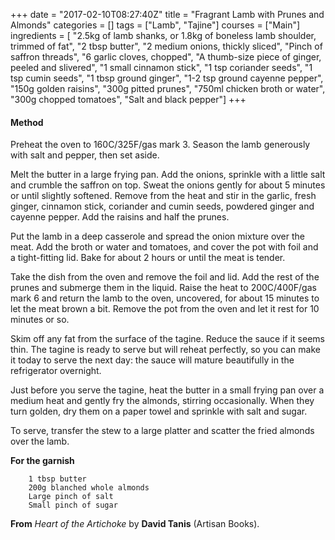 +++
date = "2017-02-10T08:27:40Z"
title = "Fragrant Lamb with Prunes and Almonds"
categories = []
tags = ["Lamb", "Tajine"]
courses = ["Main"]
ingredients = [
	"2.5kg of lamb shanks, or 1.8kg of boneless lamb shoulder, trimmed of fat",
	"2 tbsp butter",
	"2 medium onions, thickly sliced",
	"Pinch of saffron threads",
	"6 garlic cloves, chopped",
	"A thumb-size piece of ginger, peeled and slivered",
	"1 small cinnamon stick",
	"1 tsp coriander seeds",
	"1 tsp cumin seeds",
	"1 tbsp ground ginger",
	"1-2 tsp ground cayenne pepper",
	"150g golden raisins",
	"300g pitted prunes",
	"750ml chicken broth or water",
	"300g chopped tomatoes",
	"Salt and black pepper"]
+++


#### Method

Preheat the oven to 160C/325F/gas mark 3. Season the lamb generously with salt and pepper, then set aside.

Melt the butter in a large frying pan. Add the onions, sprinkle with a little salt and crumble the saffron on top. Sweat the onions gently for about 5 minutes or until slightly softened. Remove from the heat and stir in the garlic, fresh ginger, cinnamon stick, coriander and cumin seeds, powdered ginger and cayenne pepper. Add the raisins and half the prunes.

Put the lamb in a deep casserole and spread the onion mixture over the meat. Add the broth or water and tomatoes, and cover the pot with foil and a tight-fitting lid. Bake for about 2 hours or until the meat is tender.

Take the dish from the oven and remove the foil and lid. Add the rest of the prunes and submerge them in the liquid. Raise the heat to 200C/400F/gas mark 6 and return the lamb to the oven, uncovered, for about 15 minutes to let the meat brown a bit. Remove the pot from the oven and let it rest for 10 minutes or so.

Skim off any fat from the surface of the tagine. Reduce the sauce if it seems thin. The tagine is ready to serve but will reheat perfectly, so you can make it today to serve the next day: the sauce will mature beautifully in the refrigerator overnight.

Just before you serve the tagine, heat the butter in a small frying pan over a medium heat and gently fry the almonds, stirring occasionally. When they turn golden, dry them on a paper towel and sprinkle with salt and sugar.

To serve, transfer the stew to a large platter and scatter the fried almonds over the lamb.

**For the garnish**

        1 tbsp butter
        200g blanched whole almonds
        Large pinch of salt
        Small pinch of sugar

**From** _Heart of the Artichoke_ by **David Tanis** (Artisan Books).
